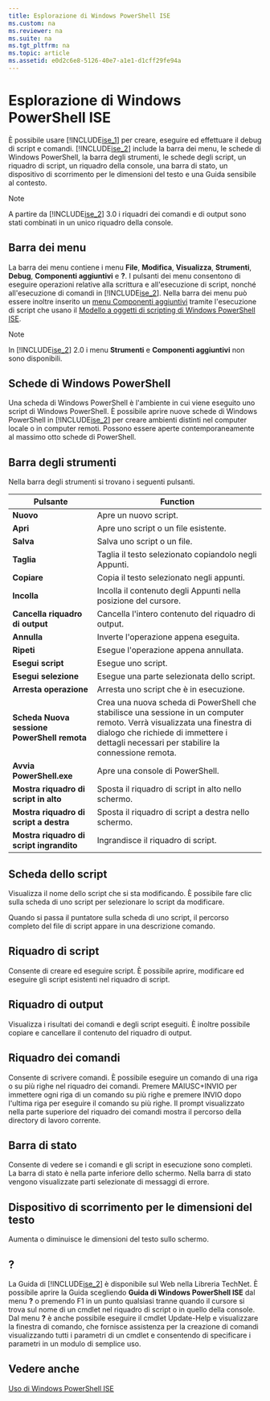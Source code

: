 ```yaml
---
title: Esplorazione di Windows PowerShell ISE
ms.custom: na
ms.reviewer: na
ms.suite: na
ms.tgt_pltfrm: na
ms.topic: article
ms.assetid: e0d2c6e8-5126-40e7-a1e1-d1cff29fe94a
---
```

# Esplorazione di Windows PowerShell ISE
È possibile usare [!INCLUDE[ise_1](../Token/ise_1_md.md)] per creare, eseguire ed effettuare il debug di script e comandi. [!INCLUDE[ise_2](../Token/ise_2_md.md)] include la barra dei menu, le schede di Windows PowerShell, la barra degli strumenti, le schede degli script, un riquadro di script, un riquadro della console, una barra di stato, un dispositivo di scorrimento per le dimensioni del testo e una Guida sensibile al contesto.

> [!NOTE]
> A partire da [!INCLUDE[ise_2](../Token/ise_2_md.md)] 3.0 i riquadri dei comandi e di output sono stati combinati in un unico riquadro della console.

## Barra dei menu
La barra dei menu contiene i menu **File**, **Modifica**, **Visualizza**, **Strumenti**, **Debug**, **Componenti aggiuntivi** e **?**. I pulsanti dei menu consentono di eseguire operazioni relative alla scrittura e all'esecuzione di script, nonché all'esecuzione di comandi in [!INCLUDE[ise_2](../Token/ise_2_md.md)]. Nella barra dei menu può essere inoltre inserito un [menu Componenti aggiuntivi](https://technet.microsoft.com/en-us/library/412dd662-417a-4661-ada2-558802d0f6d2#submenus) tramite l'esecuzione di script che usano il [Modello a oggetti di scripting di Windows PowerShell ISE](https://technet.microsoft.com/en-us/library/1737ddb7-c20d-4e6b-a0d3-68cc2650f2a1).

> [!NOTE]
> In [!INCLUDE[ise_2](../Token/ise_2_md.md)] 2.0 i menu **Strumenti** e **Componenti aggiuntivi** non sono disponibili.

## Schede di Windows PowerShell
Una scheda di Windows PowerShell è l'ambiente in cui viene eseguito uno script di Windows PowerShell. È possibile aprire nuove schede di Windows PowerShell in [!INCLUDE[ise_2](../Token/ise_2_md.md)] per creare ambienti distinti nel computer locale o in computer remoti. Possono essere aperte contemporaneamente al massimo otto schede di PowerShell.

## Barra degli strumenti
Nella barra degli strumenti si trovano i seguenti pulsanti.

|Pulsante|Function|
|----------|------------|
|**Nuovo**|Apre un nuovo script.|
|**Apri**|Apre uno script o un file esistente.|
|**Salva**|Salva uno script o un file.|
|**Taglia**|Taglia il testo selezionato copiandolo negli Appunti.|
|**Copiare**|Copia il testo selezionato negli appunti.|
|**Incolla**|Incolla il contenuto degli Appunti nella posizione del cursore.|
|**Cancella riquadro di output**|Cancella l'intero contenuto del riquadro di output.|
|**Annulla**|Inverte l'operazione appena eseguita.|
|**Ripeti**|Esegue l'operazione appena annullata.|
|**Esegui script**|Esegue uno script.|
|**Esegui selezione**|Esegue una parte selezionata dello script.|
|**Arresta operazione**|Arresta uno script che è in esecuzione.|
|**Scheda Nuova sessione PowerShell remota**|Crea una nuova scheda di PowerShell che stabilisce una sessione in un computer remoto. Verrà visualizzata una finestra di dialogo che richiede di immettere i dettagli necessari per stabilire la connessione remota.|
|**Avvia PowerShell.exe**|Apre una console di PowerShell.|
|**Mostra riquadro di script in alto**|Sposta il riquadro di script in alto nello schermo.|
|**Mostra riquadro di script a destra**|Sposta il riquadro di script a destra nello schermo.|
|**Mostra riquadro di script ingrandito**|Ingrandisce il riquadro di script.|

## Scheda dello script
Visualizza il nome dello script che si sta modificando. È possibile fare clic sulla scheda di uno script per selezionare lo script da modificare.

Quando si passa il puntatore sulla scheda di uno script, il percorso completo del file di script appare in una descrizione comando.

## Riquadro di script
Consente di creare ed eseguire script. È possibile aprire, modificare ed eseguire gli script esistenti nel riquadro di script.

## Riquadro di output
Visualizza i risultati dei comandi e degli script eseguiti. È inoltre possibile copiare e cancellare il contenuto del riquadro di output.

## Riquadro dei comandi
Consente di scrivere comandi. È possibile eseguire un comando di una riga o su più righe nel riquadro dei comandi. Premere MAIUSC+INVIO per immettere ogni riga di un comando su più righe e premere INVIO dopo l'ultima riga per eseguire il comando su più righe. Il prompt visualizzato nella parte superiore del riquadro dei comandi mostra il percorso della directory di lavoro corrente.

## Barra di stato
Consente di vedere se i comandi e gli script in esecuzione sono completi. La barra di stato è nella parte inferiore dello schermo. Nella barra di stato vengono visualizzate parti selezionate di messaggi di errore.

## Dispositivo di scorrimento per le dimensioni del testo
Aumenta o diminuisce le dimensioni del testo sullo schermo.

## ?
La Guida di [!INCLUDE[ise_2](../Token/ise_2_md.md)] è disponibile sul Web nella Libreria TechNet. È possibile aprire la Guida scegliendo **Guida di Windows PowerShell ISE** dal menu **?** o premendo F1 in un punto qualsiasi tranne quando il cursore si trova sul nome di un cmdlet nel riquadro di script o in quello della console. Dal menu **?** è anche possibile eseguire il cmdlet Update-Help e visualizzare la finestra di comando, che fornisce assistenza per la creazione di comandi visualizzando tutti i parametri di un cmdlet e consentendo di specificare i parametri in un modulo di semplice uso.

## Vedere anche
[Uso di Windows PowerShell ISE](../Topic/Using-the-Windows-PowerShell-ISE.md)



<!--HONumber=Apr16_HO2-->


